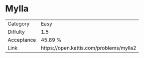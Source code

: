 # Mylla

<table>
    <tr>
        <td>Category</td>
        <td>Easy</td>
    </tr>
    <tr>
        <td>Diffulty</td>
        <td>1.5</td>
    </tr>
    <tr>
        <td>Acceptance</td>
        <td>45.89 %</td>
    </tr>
    <tr>
        <td>Link</td>
        <td>https://open.kattis.com/problems/mylla2</td>
    </tr>
</table>